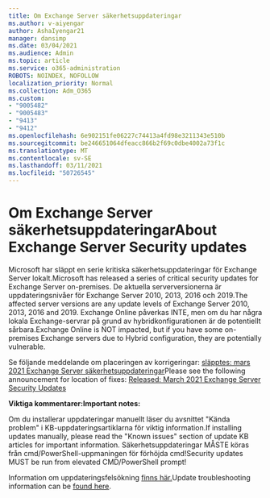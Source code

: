 ```yaml
---
title: Om Exchange Server säkerhetsuppdateringar
ms.author: v-aiyengar
author: AshaIyengar21
manager: dansimp
ms.date: 03/04/2021
ms.audience: Admin
ms.topic: article
ms.service: o365-administration
ROBOTS: NOINDEX, NOFOLLOW
localization_priority: Normal
ms.collection: Adm_O365
ms.custom:
- "9005482"
- "9005483"
- "9413"
- "9412"
ms.openlocfilehash: 6e902151fe06227c74413a4fd98e3211343e510b
ms.sourcegitcommit: be246651064dfeacc866b2f69c0dbe4002a73f1c
ms.translationtype: MT
ms.contentlocale: sv-SE
ms.lasthandoff: 03/11/2021
ms.locfileid: "50726545"
---
```

# <a name="about-exchange-server-security-updates"></a><span data-ttu-id="0dc26-102">Om Exchange Server säkerhetsuppdateringar</span><span class="sxs-lookup"><span data-stu-id="0dc26-102">About Exchange Server Security updates</span></span>

<span data-ttu-id="0dc26-103">Microsoft har släppt en serie kritiska säkerhetsuppdateringar för Exchange Server lokalt.</span><span class="sxs-lookup"><span data-stu-id="0dc26-103">Microsoft has released a series of critical security updates for Exchange Server on-premises.</span></span> <span data-ttu-id="0dc26-104">De aktuella serverversionerna är uppdateringsnivåer för Exchange Server 2010, 2013, 2016 och 2019.</span><span class="sxs-lookup"><span data-stu-id="0dc26-104">The affected server versions are any update levels of Exchange Server 2010, 2013, 2016 and 2019.</span></span> <span data-ttu-id="0dc26-105">Exchange Online påverkas INTE, men om du har några lokala Exchange-servrar på grund av hybridkonfigurationen är de potentiellt sårbara.</span><span class="sxs-lookup"><span data-stu-id="0dc26-105">Exchange Online is NOT impacted, but if you have some on-premises Exchange servers due to Hybrid configuration, they are potentially vulnerable.</span></span>

<span data-ttu-id="0dc26-106">Se följande meddelande om placeringen av korrigeringar: [släpptes: mars 2021 Exchange Server säkerhetsuppdateringar](https://techcommunity.microsoft.com/t5/exchange-team-blog/released-march-2021-exchange-server-security-updates/ba-p/2175901)</span><span class="sxs-lookup"><span data-stu-id="0dc26-106">Please see the following announcement for location of fixes: [Released: March 2021 Exchange Server Security Updates](https://techcommunity.microsoft.com/t5/exchange-team-blog/released-march-2021-exchange-server-security-updates/ba-p/2175901)</span></span>

<span data-ttu-id="0dc26-107">**Viktiga kommentarer:**</span><span class="sxs-lookup"><span data-stu-id="0dc26-107">**Important notes:**</span></span>

<span data-ttu-id="0dc26-108">Om du installerar uppdateringar manuellt läser du avsnittet "Kända problem" i KB-uppdateringsartiklarna för viktig information.</span><span class="sxs-lookup"><span data-stu-id="0dc26-108">If installing updates manually, please read the "Known issues" section of update KB articles for important information.</span></span> <span data-ttu-id="0dc26-109">Säkerhetsuppdateringar MÅSTE köras från cmd/PowerShell-uppmaningen för förhöjda cmd!</span><span class="sxs-lookup"><span data-stu-id="0dc26-109">Security updates MUST be run from elevated CMD/PowerShell prompt!</span></span>

<span data-ttu-id="0dc26-110">Information om uppdateringsfelsökning [finns här.](https://aka.ms/exupdatefaq)</span><span class="sxs-lookup"><span data-stu-id="0dc26-110">Update troubleshooting information can be [found here](https://aka.ms/exupdatefaq).</span></span>
